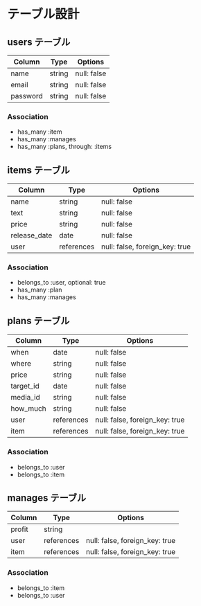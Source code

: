 # テーブル設計

## users テーブル

| Column   | Type   | Options     |
| -------- | ------ | ----------- |
| name     | string | null: false |
| email    | string | null: false |
| password | string | null: false |

### Association

- has_many :item
- has_many :manages
- has_many :plans, through: :items

## items テーブル

| Column       | Type   | Options     |
| ------------ | ------ | ----------- |
| name         | string | null: false |
| text         | string | null: false |
| price        | string | null: false |
| release_date | date   | null: false |
| user         | references | null: false, foreign_key: true |

### Association

- belongs_to :user, optional: true
- has_many :plan
- has_many :manages

## plans テーブル

| Column       | Type   | Options     |
| ------------ | ------ | ----------- |
| when         | date   | null: false |
| where        | string | null: false |
| price        | string | null: false |
| target_id    | date   | null: false |
| media_id     | string | null: false |
| how_much     | string | null: false |
| user         | references | null: false, foreign_key: true |
| item         | references | null: false, foreign_key: true |

### Association

- belongs_to :user
- belongs_to :item

## manages テーブル

| Column  | Type       | Options                        |
| ------- | ---------- | ------------------------------ |
| profit  | string     |                                |
| user    | references | null: false, foreign_key: true |
| item    | references | null: false, foreign_key: true |

### Association

- belongs_to :item
- belongs_to :user


